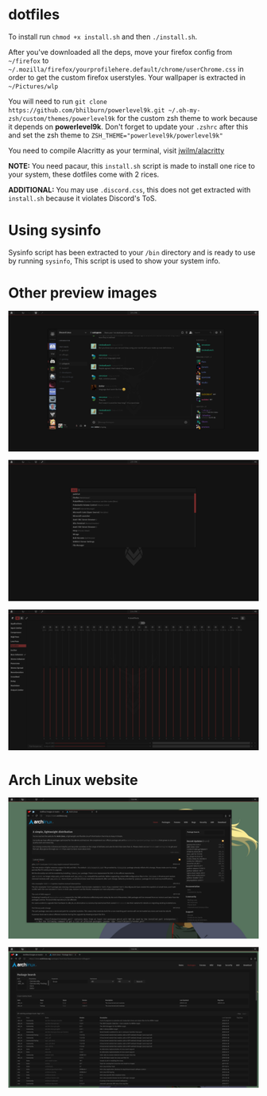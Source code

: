 # dotfiles
To install run `chmod +x install.sh` and then `./install.sh`.

After you've downloaded all the deps, move your firefox config from `~/firefox` to `~/.mozilla/firefox/yourprofilehere.default/chrome/userChrome.css` in order to get the custom firefox userstyles.
Your wallpaper is extracted in `~/Pictures/wlp`

You will need to run `git clone https://github.com/bhilburn/powerlevel9k.git ~/.oh-my-zsh/custom/themes/powerlevel9k` for the custom zsh theme to work because it depends on **powerlevel9k**.
Don't forget to update your `.zshrc` after this and set the zsh theme to `ZSH_THEME="powerlevel9k/powerlevel9k"` <br />

You need to compile Alacritty as your terminal, visit [jwilm/alacritty](https://github.com/jwilm/alacritty)

**NOTE:** You need pacaur, this `install.sh` script is made to install one rice to your system, these dotfiles come with 2 rices.

**ADDITIONAL:** You may use `.discord.css`, this does not get extracted with `install.sh` because it violates Discord's ToS.

# Using sysinfo
Sysinfo script has been extracted to your `/bin` directory and is ready to use by running `sysinfo`,
This script is used to show your system info.

# Other preview images
![img2](https://raw.githubusercontent.com/Vixtron/dotfiles/master/Images/deerdiscord.png)

![img3](https://raw.githubusercontent.com/Vixtron/dotfiles/master/Images/deerrofi.png)

![img4](https://raw.githubusercontent.com/Vixtron/dotfiles/master/Images/deereq.png)

# Arch Linux website

![img5](https://raw.githubusercontent.com/Vixtron/dotfiles/master/Images/archwiki1.png)

![img6](https://raw.githubusercontent.com/Vixtron/dotfiles/master/Images/archwiki2.png)
